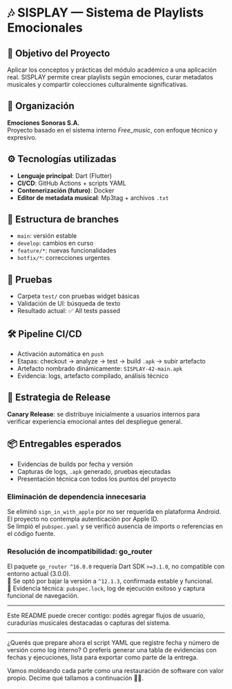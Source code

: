 # 🎶 SISPLAY — Sistema de Playlists Emocionales

## 🎯 Objetivo del Proyecto

Aplicar los conceptos y prácticas del módulo académico a una aplicación real. SISPLAY permite crear playlists según emociones, curar metadatos musicales y compartir colecciones culturalmente significativas.

## 🏢 Organización

**Emociones Sonoras S.A.**  
Proyecto basado en el sistema interno *Free_music*, con enfoque técnico y expresivo.

## ⚙️ Tecnologías utilizadas

- **Lenguaje principal**: Dart (Flutter)
- **CI/CD**: GitHub Actions + scripts YAML
- **Contenerización (futuro)**: Docker
- **Editor de metadata musical**: Mp3tag + archivos `.txt`

## 🔗 Estructura de branches

- `main`: versión estable
- `develop`: cambios en curso
- `feature/*`: nuevas funcionalidades
- `hotfix/*`: correcciones urgentes

## 🧪 Pruebas

- Carpeta `test/` con pruebas widget básicas
- Validación de UI: búsqueda de texto
- Resultado actual: ✅ All tests passed

## 🛠️ Pipeline CI/CD

- Activación automática en `push`
- Etapas: checkout → analyze → test → build `.apk` → subir artefacto
- Artefacto nombrado dinámicamente: `SISPLAY-42-main.apk`
- Evidencia: logs, artefacto compilado, análisis técnico

## 🚀 Estrategia de Release

**Canary Release**: se distribuye inicialmente a usuarios internos para verificar experiencia emocional antes del despliegue general.

## 📦 Entregables esperados

- Evidencias de builds por fecha y versión
- Capturas de logs, `.apk` generado, pruebas ejecutadas
- Presentación técnica con todos los puntos del proyecto


### Eliminación de dependencia innecesaria

Se eliminó `sign_in_with_apple` por no ser requerida en plataforma Android.  
El proyecto no contempla autenticación por Apple ID.  
Se limpió el `pubspec.yaml` y se verificó ausencia de imports o referencias en el código fuente.


### Resolución de incompatibilidad: go_router

El paquete `go_router ^16.0.0` requería Dart SDK `>=3.1.0`, no compatible con entorno actual (3.0.0).  
🔧 Se optó por bajar la versión a `^12.1.3`, confirmada estable y funcional.  
📎 Evidencia técnica: `pubspec.lock`, log de ejecución exitoso y captura funcional de navegación.



---

Este README puede crecer contigo: podés agregar flujos de usuario, curadurías musicales destacadas o capturas del sistema.

---

¿Querés que prepare ahora el script YAML que registre fecha y número de versión como log interno? O preferís generar una tabla de evidencias con fechas y ejecuciones, lista para exportar como parte de la entrega.

Vamos moldeando cada parte como una restauración de software con valor propio. Decime qué tallamos a continuación 🔧📖.